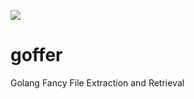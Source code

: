 ![](http://isalicia.i.s.pic.centerblog.net/JdrRgPYG18764p_11.gif)

# goffer
Golang Fancy File Extraction and Retrieval
